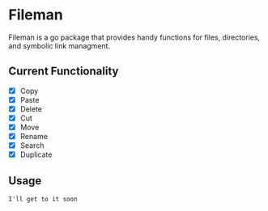 # Fileman

Fileman is a go package that provides handy functions for files, directories, and symbolic link managment.

## Current Functionality
- [x] Copy
- [x] Paste
- [x] Delete
- [x] Cut
- [x] Move
- [x] Rename
- [x] Search
- [x] Duplicate

## Usage
`I'll get to it soon`
